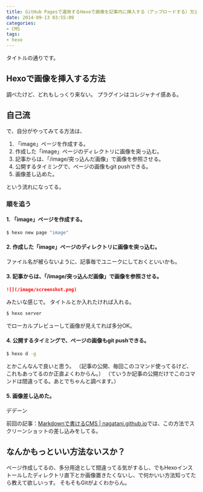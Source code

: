 ```yaml
---
title: GitHub Pagesで運用するHexoで画像を記事内に挿入する（アップロードする）方法の最適解ってあるの？
date: 2014-09-13 03:55:09
categories:
- CMS
tags:
- hexo
---
```


タイトルの通りです。

## Hexoで画像を挿入する方法
調べたけど、どれもしっくり来ない。
プラグインはコレジャナイ感ある。

## 自己流
で、自分がやってみてる方法は、

1. 「image」ページを作成する。
2. 作成した「image」ページのディレクトリに画像を突っ込む。
3. 記事からは、「/image/突っ込んだ画像」で画像を参照させる。
4. 公開するタイミングで、ページの画像もgit pushできる。
5. 画像差し込めた。

という流れになってる。
<!-- more -->
### 順を追う

#### 1. 「image」ページを作成する。

```bash
$ hexo new page "image"
```

#### 2. 作成した「image」ページのディレクトリに画像を突っ込む。

ファイル名が被らないように、記事毎でユニークにしておくといいかも。

#### 3. 記事からは、「/image/突っ込んだ画像」で画像を参照させる。

```Markdown
![](/image/screenshot.png)
```
みたいな感じで。
タイトルとか入れたければ入れる。

```bash
$ hexo server
```
でローカルプレビューして画像が見えてれば多分OK。

#### 4. 公開するタイミングで、ページの画像もgit pushできる。

```bash
$ hexo d -g
```
とかこんなんで良いと思う。
（記事の公開、毎回このコマンド使ってるけど、これもあってるのか正直よくわからん。）
（ていうか記事の公開だけでこのコマンドは間違ってる。あとでちゃんと調べます。）

#### 5. 画像差し込めた。

デデーン

前回の記事：[Markdownで書けるCMS | nagatani.github.io](https://nagatani.github.io/posts/Markdown-cms/)では、この方法でスクリーンショットの差し込みをしてる。

## なんかもっといい方法ないスか？
ページ作成してるの、多分用途として間違ってる気がするし、でもHexoインストールしたディレクトリ直下とか画像置きたくないし、で何かいい方法知ってたら教えて欲しいっす。
そもそもGitがよくわからん。
